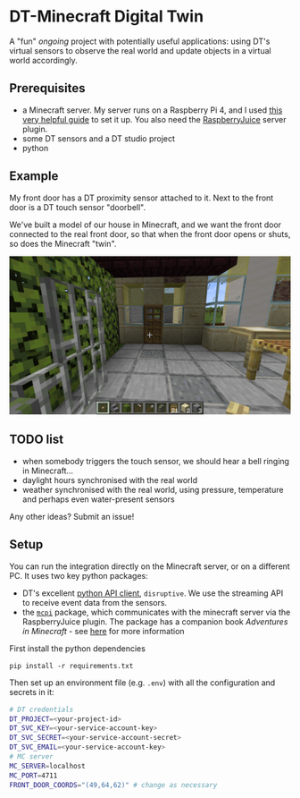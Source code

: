 # DT-Minecraft Digital Twin

A "fun" *ongoing* project with potentially useful applications: using DT's virtual sensors to observe the real world and update objects in a virtual world accordingly.

## Prerequisites

- a Minecraft server. My server runs on a Raspberry Pi 4, and I used [this very helpful guide](https://lemire.me/blog/2016/04/02/setting-up-a-robust-minecraft-server-on-a-raspberry-pi/) to set it up. You also need the [RaspberryJuice](https://github.com/zhuowei/RaspberryJuice) server plugin.
- some DT sensors and a DT studio project
- python

## Example

My front door has a DT proximity sensor attached to it. Next to the front door is a DT touch sensor "doorbell".

We've built a model of our house in Minecraft, and we want the front door connected to the real front door, so that when the front door opens or shuts, so does the Minecraft "twin".

![](./doc/img/screenshot.png)


## TODO list

- when somebody triggers the touch sensor, we should hear a bell ringing in Minecraft...
- daylight hours synchronised with the real world
- weather synchronised with the real world, using pressure, temperature and perhaps even water-present sensors

Any other ideas? Submit an issue!
## Setup

You can run the integration directly on the Minecraft server, or on a different PC. It uses two key python packages:

- DT's excellent [python API client](https://developer.disruptive-technologies.com/api/libraries/python/index.html), `disruptive`. We use the streaming API to receive event data from the sensors.
- the [`mcpi`](https://github.com/martinohanlon/mcpi) package, which communicates with the minecraft server via the RaspberryJuice plugin. The package has a companion book *Adventures in Minecraft* - see [here](https://www.stuffaboutcode.com/p/adventures-in-minecraft.html) for more information

First install the python dependencies
```
pip install -r requirements.txt
```

Then set up an environment file (e.g. `.env`) with all the configuration and secrets in it:

```sh
# DT credentials
DT_PROJECT=<your-project-id>
DT_SVC_KEY=<your-service-account-key>
DT_SVC_SECRET=<your-service-account-secret>
DT_SVC_EMAIL=<your-service-account-key>
# MC server
MC_SERVER=localhost
MC_PORT=4711
FRONT_DOOR_COORDS="(49,64,62)" # change as necessary
```




